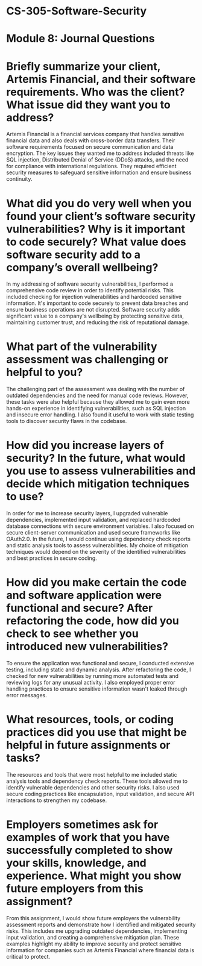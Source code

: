 # CS-305-Software-Security
# Module 8: Journal Questions

# Briefly summarize your client, Artemis Financial, and their software requirements. Who was the client? What issue did they want you to address? 
Artemis Financial is a financial services company that handles sensitive financial data and also deals with cross-border data transfers. 
Their software requirements focused on secure communication and data encryption. The key issues they wanted me to address included threats like SQL injection, Distributed Denial of Service (DDoS) attacks, and the need for compliance with international regulations. They required efficient security measures to safeguard sensitive information and ensure business continuity.

# What did you do very well when you found your client’s software security vulnerabilities? Why is it important to code securely? What value does software security add to a company’s overall wellbeing?
In my addressing of software security vulnerabilities, I performed a comprehensive code review in order to identify potential risks. This included checking for injection vulnerabilities and hardcoded sensitive information. It's important to code securely to prevent data breaches and ensure business operations are not disrupted. Software security adds significant value to a company's wellbeing by protecting sensitive data, maintaining customer trust, and reducing the risk of reputational damage​​.

# What part of the vulnerability assessment was challenging or helpful to you?
The challenging part of the assessment was dealing with the number of outdated dependencies and the need for manual code reviews. However, these tasks were also helpful because they allowed me to gain even more hands-on experience in identifying vulnerabilities, such as SQL injection and insecure error handling. I also found it useful to work with static testing tools to discover security flaws in the codebase​​.

# How did you increase layers of security? In the future, what would you use to assess vulnerabilities and decide which mitigation techniques to use?
In order for me to increase security layers, I upgraded vulnerable dependencies, implemented input validation, and replaced hardcoded database connections with secure environment variables. I also focused on secure client-server communication and used secure frameworks like OAuth2.0. In the future, I would continue using dependency check reports and static analysis tools to assess vulnerabilities. My choice of mitigation techniques would depend on the severity of the identified vulnerabilities and best practices in secure coding​​.

# How did you make certain the code and software application were functional and secure? After refactoring the code, how did you check to see whether you introduced new vulnerabilities?
To ensure the application was functional and secure, I conducted extensive testing, including static and dynamic analysis. After refactoring the code, I checked for new vulnerabilities by running more automated tests and reviewing logs for any unusual activity. I also employed proper error handling practices to ensure sensitive information wasn't leaked through error messages​​.

# What resources, tools, or coding practices did you use that might be helpful in future assignments or tasks?
The resources and tools that were most helpful to me included static analysis tools and dependency check reports. These tools allowed me to identify vulnerable dependencies and other security risks. I also used secure coding practices like encapsulation, input validation, and secure API interactions to strengthen my codebase​​.

# Employers sometimes ask for examples of work that you have successfully completed to show your skills, knowledge, and experience. What might you show future employers from this assignment?
From this assignment, I would show future employers the vulnerability assessment reports and demonstrate how I identified and mitigated security risks. This includes me upgrading outdated dependencies, implementing input validation, and creating a comprehensive mitigation plan. These examples highlight my ability to improve security and protect sensitive information for companies such as Artemis Financial where financial data is critical to protect. 
